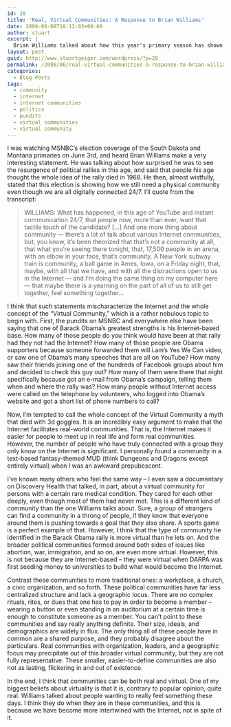 ```yaml
---
id: 28
title: 'Real, Virtual Communities: A Response to Brian Williams'
date: 2008-06-08T18:13:03+00:00
author: stuart
excerpt: |
  Brian Williams talked about how this year's primary season has shown that even in the age of the Internet, we still have a longing for real communities.  I take issue with his use of "virtual community" and claim that most political communities are virtual.
layout: post
guid: http://www.stuartgeiger.com/wordpress/?p=28
permalink: /2008/06/real-virtual-communities-a-response-to-brian-williams/
categories:
  - Blog Posts
tags:
  - community
  - internet
  - internet communities
  - politics
  - pundits
  - virtual communities
  - virtual community
---
```

I was watching MSNBC&#8217;s election coverage of the South Dakota and Montana primaries on June 3rd, and heard Brian Williams make a very interesting statement. He was talking about how surprised he was to see the resurgence of political rallies in this age, and said that people his age thought the whole idea of the rally died in 1968. He then, almost wistfully, stated that this election is showing how we still need a physical community even though we are all digitally connected 24/7. I&#8217;ll quote from the transcript:
  
<!--more-->

> WILLIAMS: What has happened, in this age of YouTube and instant communication 24/7, that people now, more than ever, want that tactile touch of the candidate? [&#8230;] And one more thing about community &#8212; there&#8217;s a lot of talk about various Internet communities, but, you know, it&#8217;s been theorized that that&#8217;s not a community at all, that what you&#8217;re seeing there tonight, that, 17,500 people in an arena, with an elbow in your face, that&#8217;s community. A New York subway train is community, a ball game in Ames, Iowa, on a Friday night, that, maybe, with all that we have, and with all the distractions open to us in the Internet &#8212; and I&#8217;m doing the same thing on my computer here &#8212; that maybe there is a yearning on the part of all of us to still get together, feel something together&#8230;

I think that such statements mischaracterize the Internet and the whole concept of the &#8220;Virtual Community,&#8221; which is a rather nebulous topic to begin with. First, the pundits on MSNBC and everywhere else have been saying that one of Barack Obama&#8217;s greatest strengths is his Internet-based base. How many of those people do you think would have been at that rally had they not had the Internet? How many of those people are Obama supporters because someone forwarded them will.i.am&#8217;s Yes We Can video, or saw one of Obama&#8217;s many speeches that are all on YouTube? How many saw their friends joining one of the hundreds of Facebook groups about him and decided to check this guy out? How many of them were there that night specifically because got an e-mail from Obama&#8217;s campaign, telling them when and where the rally was? How many people without Internet access were called on the telephone by volunteers, who logged into Obama&#8217;s website and got a short list of phone numbers to call?

Now, I&#8217;m tempted to call the whole concept of the Virtual Community a myth that died with 3d goggles. It is an incredibly easy argument to make that the Internet facilitates real-world communities. That is, the Internet makes it easier for people to meet up in real life and form real communities. However, the number of people who have truly connected with a group they only know on the Internet is significant. I personally found a community in a text-based fantasy-themed MUD (think Dungeons and Dragons except entirely virtual) when I was an awkward prepubescent. 

I&#8217;ve known many others who feel the same way &#8211; I even saw a documentary on Discovery Health that talked, in part, about a virtual community for persons with a certain rare medical condition. They cared for each other deeply, even though most of them had never met. This is a different kind of community than the one Williams talks about. Sure, a group of strangers can find a community in a throng of people, if they know that everyone around them is pushing towards a goal that they also share. A sports game is a perfect example of that. However, I think that the type of community he identified in the Barack Obama rally is more virtual than he lets on. And the broader political communities formed around both sides of issues like abortion, war, immigration, and so on, are even more virtual. However, this is not because they are Internet-based &#8211; they were virtual when DARPA was first seeding money to universities to build what would become the Internet. 

Contrast these communities to more traditional ones: a workplace, a church, a civic organization, and so forth. These political communities have far less centralized structure and lack a geographic locus. There are no complex rituals, rites, or dues that one has to pay in order to become a member &#8211; wearing a button or even standing in an auditorium at a certain time is enough to constitute someone as a member. You can&#8217;t point to these communities and say really anything definite. Their size, ideals, and demographics are widely in flux. The only thing all of these people have in common are a shared purpose, and they probably disagree about the particulars. Real communities with organization, leaders, and a geographic focus may precipitate out of this broader virtual community, but they are not fully representative. These smaller, easier-to-define communities are also not as lasting, flickering in and out of existence. 

In the end, I think that communities can be both real and virtual. One of my biggest beliefs about virtuality is that it is, contrary to popular opinion, quite real. Williams talked about people wanting to really feel something these days. I think they do when they are in these communities, and this is because we have become more intertwined with the Internet, not in spite of it.